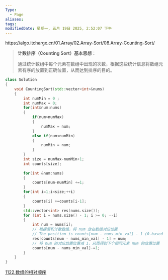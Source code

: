 ```yaml
---
Type:
  - Page
aliases: 
tags: 
modifiedDate: 星期一, 五月 19日 2025, 2:52:07 下午
---
```

https://algo.itcharge.cn/01.Array/02.Array-Sort/08.Array-Counting-Sort/

> **计数排序（Counting Sort）基本思想**：
> 
> 通过统计数组中每个元素在数组中出现的次数，根据这些统计信息将数组元素有序的放置到正确位置，从而达到排序的目的。

```cpp
class Solution
{
	void CountingSort(std::vector<int>&nums)
	{
		int numMin = 0 ;
		int numMax = 0;
		for(int&num:nums)
		{
			if(num>numMax)
			{
				numMax = num;
			}
			else if(num<numMin)
			{
				numMin = num;
			}
		}
		int size = numMax-numMin+1;
		int counts[size];
		
		for(int &num:nums)
		{
			counts[num-numMin] +=1;
		}
		for(int i=1;i<size;++i)
		{
			counts[i] +=counts[i-1];
		}
		std::vector<int> res(nums.size());
	    for (int i = nums.size() - 1; i >= 0; --i) 
	    {
            int num = nums[i];
            // 根据累积计数数组，将 num 放在数组对应位置
            // The position is counts[num - nums_min_val] - 1 (0-based index)
            res[counts[num - nums_min_val] - 1] = num;
            // 将 num 的对应放置位置减 1，从而得到下个相同元素 num 的放置位置
            counts[num - nums_min_val]-=1;
        }
	}
}
```

[1122.数组的相对顺序](1122.数组的相对顺序.md)
